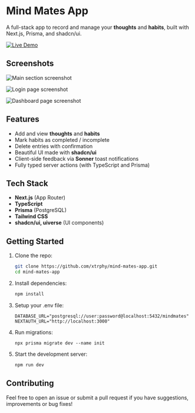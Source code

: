 # Mind Mates App

A full-stack app to record and manage your **thoughts** and **habits**, built with Next.js, Prisma, and shadcn/ui.

[![Live Demo](https://img.shields.io/badge/Live-Demo-brightgreen?style=for-the-badge&logo=netlify)](https://mind-mates-app.vercel.app/)

## Screenshots

![Main section screenshot](https://github.com/user-attachments/assets/b36494eb-ab66-428c-9037-ce6d10a86cdd)

![Login page screenshot](https://github.com/user-attachments/assets/9f11ee75-caaa-4194-803a-a43ea51026b7)

![Dashboard page screenshot](https://github.com/user-attachments/assets/45f4baa9-f722-484b-a341-6f11519aa60a)


## Features

- Add and view **thoughts** and **habits**
- Mark habits as completed / incomplete
- Delete entries with confirmation
- Beautiful UI made with **shadcn/ui**
- Client-side feedback via **Sonner** toast notifications
- Fully typed server actions (with TypeScript and Prisma)


## Tech Stack

- **Next.js** (App Router)
- **TypeScript**
- **Prisma** (PostgreSQL)
- **Tailwind CSS**
- **shadcn/ui, uiverse** (UI components)


## Getting Started

1. Clone the repo:
   ```bash
   git clone https://github.com/xtrphy/mind-mates-app.git
   cd mind-mates-app
   ```

2. Install dependencies:
   ```bash
   npm install
   ```
      
3. Setup your .env file:
   ```env
   DATABASE_URL="postgresql://user:password@localhost:5432/mindmates"
   NEXTAUTH_URL="http://localhost:3000"
   ```

4. Run migrations:
   ```basg
   npx prisma migrate dev --name init
   ```

5. Start the development server:
   ```bash
   npm run dev
   ```

## Contributing

Feel free to open an issue or submit a pull request if you have suggestions, improvements or bug fixes!
